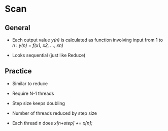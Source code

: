 # Scan

## General

* Each output value _y(n)_ is calculated as function involving input from 1 to _n_ : _y(n)_ = _f(x1, x2, ..., xn)_

* Looks sequential (just like Reduce)

## Practice

* Similar to reduce

* Require N-1 threads

* Step size keeps doubling

* Number of threads reduced by step size

* Each thread n does _x[n+step] += x[n];_
